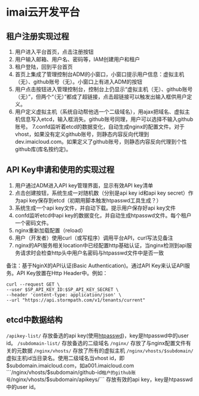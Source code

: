 # imai云开发平台


## 租户注册实现过程
1. 用户进入平台首页，点击注册按钮 
2. 用户输入邮箱、用户名、密码等，IAM创建用户和租户
3. 租户登陆，回到平台首页
4. 首页上集成了管理控制台ADM的小窗口，小窗口提示用户信息：虚拟主机（无）、github账号（无）。小窗口上有进入ADM的按钮
5. 用户点击按钮进入管理控制台，控制台上仍显示“虚拟主机（无）、github账号（无）”，但两个“（无）”都成了超链接，点击超链接可以触发出输入框供用户定义。
6. 用户定义虚拟主机（系统自动帮他选一个二级域名），用ajax把域名、虚拟主机信息写入etcd，输入框消失。github账号同理，用户可以选择不输入github账号。
7.confd监听着etcd的数据变化，自动生成nginx的配置文件。对于vhost，如果没有定义github账号，则静态内容反向代理到dev.imaicloud.com。如果定义了github账号，则静态内容反向代理到个性github库(库名按约定)。

## API Key申请和使用的实现过程
1. 用户通过ADM进入API key管理界面，显示有效API key清单
2. 点击创建按钮，系统生成一对随机数（分别是api key id和api key secret）作为api key保存到etcd（初期用脚本触发htpasswd工具生成？）
3. 系统生成一个api key文件，并自动下载。提示用户保存好api key文件
4. confd监听etcd中api key的数据变化，并自动生成htpasswd文件。每个租户一个密码文件。
5. nginx重新加载配置（reload）
6. 用户（开发者）使用curl（或写程序）调用平台API，curl写法见备注
7. nginx的API服务相关location中已经配置http基础认证，当nginx检测到api服务请求时会检查http头中用户名密码与htpasswd文件中是否一致

备注：基于NginX的API认证(Basic Authentication)。通过API Key来认证API服务。API Key放置在Http Header中。例如：
```
curl --request GET \
--user $SP_API_KEY_ID:$SP_API_KEY_SECRET \
--header 'content-type: application/json' \
--url "https://api.stormpath.com/v1/tenants/current"
```
## etcd中数据结构

```/apikey-list/```   存放备选的api key(使用[htpasswd](https://en.wikipedia.org/wiki/.htpasswd))，key是htpasswd中的user id。
```/subdomain-list/```   存放备选的二级域名
```/nginx/```  存放了与nginx配置文件有关的元数据
```/nginx/vhosts/``` 存放了所有的虚拟主机
```/nginx/vhosts/$subdomain/``` 虚拟主机id当目录名。使用二级域名当vhost id，即$subdomain.imaicloud.com，如a001.imaicloud.com
```/nginx/vhosts/$subdomain/github-id``` 租户的github账号
```/nginx/vhosts/$subdomain/apikeys/``` 存放有效的api key，key是htpasswd中的user id。

